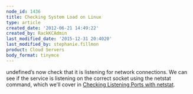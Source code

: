 ```yaml
---
node_id: 1436
title: Checking System Load on Linux
type: article
created_date: '2012-06-21 14:49:22'
created_by: RackKCAdmin
last_modified_date: '2015-12-31 20:4020'
last_modified_by: stephanie.fillmon
product: Cloud Servers
body_format: tinymce
---
```


undefined&rsquo;s now check
that it is listening for network connections. We can see if the service
is listening on the correct socket using the netstat command, which
we'll cover in [Checking Listening Ports with
netstat](http://www.rackspace.com/knowledge_center/article/checking-listening-ports-with-netstat).

